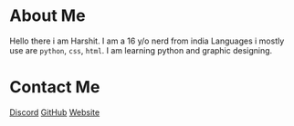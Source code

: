 # About Me
Hello there i am Harshit. I am a 16 y/o nerd from india 
Languages i mostly use are `python`, `css`, `html`. 
I am learning python and graphic designing. 
# Contact Me
[Discord](https://discord.gg/ZcnJp9GUe9)
[GitHub](https://github.com/HarshitDev2005)
[Website](https://harshitweb.harshitdev2005.repl.co)


